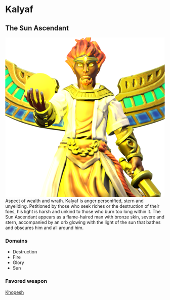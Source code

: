 # Kalyaf
## The Sun Ascendant
![Kalyaf, The Sun Ascendant](../images/the_sun_ascendant.png)
Aspect of wealth and wrath. Kalyaf is anger personified, stern and unyeilding. Petitioned by those who seek riches or the destruction of their foes, his light is harsh and unkind to those who burn too long within it. The Sun Ascendant appears as a flame-haired man with bronze skin, severe and stern, accompanied by an orb glowing with the light of the sun that bathes and obscures him and all around him.

### Domains
- Destruction
- Fire
- Glory
- Sun

### Favored weapon
[Khopesh](../04_the_game/house_rules.md#new-weapons)